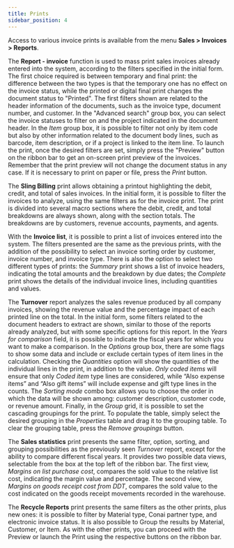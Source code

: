 ```yaml
---
title: Prints
sidebar_position: 4
---
```


Access to various invoice prints is available from the menu **Sales > Invoices > Reports**.

The **Report - invoice** function is used to mass print sales invoices already entered into the system, according to the filters specified in the initial form. The first choice required is between temporary and final print: the difference between the two types is that the temporary one has no effect on the invoice status, while the printed or digital final print changes the document status to "Printed". The first filters shown are related to the header information of the documents, such as the invoice type, document number, and customer. In the "Advanced search" group box, you can select the invoice statuses to filter on and the project indicated in the document header.
In the *Item* group box, it is possible to filter not only by item code but also by other information related to the document body lines, such as barcode, item description, or if a project is linked to the item line.
To launch the print, once the desired filters are set, simply press the "Preview" button on the ribbon bar to get an on-screen print preview of the invoices. Remember that the print preview will not change the document status in any case. If it is necessary to print on paper or file, press the *Print* button.

The **Sling Billing** print allows obtaining a printout highlighting the debit, credit, and total of sales invoices.
In the initial form, it is possible to filter the invoices to analyze, using the same filters as for the invoice print. The print is divided into several macro sections where the debit, credit, and total breakdowns are always shown, along with the section totals. The breakdowns are by customers, revenue accounts, payments, and agents.

With the **Invoice list**, it is possible to print a list of invoices entered into the system.
The filters presented are the same as the previous prints, with the addition of the possibility to select an invoice sorting order by customer, invoice number, and invoice type. There is also the option to select two different types of prints: the *Summary* print shows a list of invoice headers, indicating the total amounts and the breakdown by due dates; the *Complete* print shows the details of the individual invoice lines, including quantities and values.

The **Turnover** report analyzes the sales revenue produced by all company invoices, showing the revenue value and the percentage impact of each printed line on the total.
In the initial form, some filters related to the document headers to extract are shown, similar to those of the reports already analyzed, but with some specific options for this report.
In the *Years for comparison* field, it is possible to indicate the fiscal years for which you want to make a comparison. In the *Options* group box, there are some flags to show some data and include or exclude certain types of item lines in the calculation. Checking the *Quantities* option will show the quantities of the individual lines in the print, in addition to the value. *Only coded items* will ensure that only *Coded item* type lines are considered, while “Also expense items” and “Also gift items” will include expense and gift type lines in the counts. The *Sorting mode* combo box allows you to choose the order in which the data will be shown among: customer description, customer code, or revenue amount. Finally, in the *Group* grid, it is possible to set the cascading groupings for the print. To populate the table, simply select the desired grouping in the *Properties* table and drag it to the grouping table. To clear the grouping table, press the *Remove groupings* button.

The **Sales statistics** print presents the same filter, option, sorting, and grouping possibilities as the previously seen *Turnover* report, except for the ability to compare different fiscal years. It provides two possible data views, selectable from the box at the top left of the ribbon bar. The first view, *Margins on list purchase cost*, compares the sold value to the relative list cost, indicating the margin value and percentage. The second view, *Margins on goods receipt cost from DDT*, compares the sold value to the cost indicated on the goods receipt movements recorded in the warehouse.

The **Recycle Reports** print presents the same filters as the other prints, plus new ones: it is possible to filter by Material type, Conai partner type, and electronic invoice status. It is also possible to Group the results by Material, Customer, or Item.
As with the other prints, you can proceed with the Preview or launch the Print using the respective buttons on the ribbon bar.
